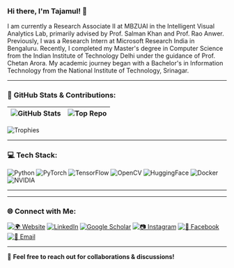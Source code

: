 ### Hi there, I'm Tajamul! 👋  

I am currently a Research Associate II at MBZUAI in the Intelligent Visual Analytics Lab, primarily advised by Prof. Salman Khan and Prof. Rao Anwer. Previously, I was a Research Intern at Microsoft Research India in Bengaluru. Recently, I completed my Master's degree in Computer Science from the Indian Institute of Technology Delhi under the guidance of Prof. Chetan Arora. My academic journey began with a Bachelor's in Information Technology from the National Institute of Technology, Srinagar.

---

### 🚀 **GitHub Stats & Contributions:**  

| ![GitHub Stats](https://github-readme-stats.vercel.app/api?username=Tajamul21&show_icons=true&theme=tokyonight) | ![Top Repo](https://github-contributor-stats.vercel.app/api?username=Tajamul21&theme=tokyonight) |
|:---:|:---:|


![Trophies](https://github-profile-trophy.vercel.app/?username=Tajamul21&theme=tokyonight) 



---

### 💻 **Tech Stack:**  
![Python](https://img.shields.io/badge/Python-3776AB?style=for-the-badge&logo=python&logoColor=white)  ![PyTorch](https://img.shields.io/badge/PyTorch-EE4C2C?style=for-the-badge&logo=pytorch&logoColor=white)  ![TensorFlow](https://img.shields.io/badge/TensorFlow-FF6F00?style=for-the-badge&logo=tensorflow&logoColor=white)  ![OpenCV](https://img.shields.io/badge/OpenCV-5C3EE8?style=for-the-badge&logo=opencv&logoColor=white)  ![HuggingFace](https://img.shields.io/badge/Hugging%20Face-FFCC00?style=for-the-badge&logo=huggingface&logoColor=black)  ![Docker](https://img.shields.io/badge/Docker-2496ED?style=for-the-badge&logo=docker&logoColor=white)  ![NVIDIA](https://img.shields.io/badge/NVIDIA-GPU-76B900?style=for-the-badge&logo=nvidia&logoColor=white)  

---


---

### 🌐 **Connect with Me:**  
[![🌍 Website](https://img.shields.io/badge/My%20Webpage-222222?style=for-the-badge&logo=firefoxbrowser&logoColor=white)](your-website-url)  [![LinkedIn](https://img.shields.io/badge/LinkedIn-0077B5?style=for-the-badge&logo=linkedin&logoColor=white)](your-linkedin-url)  [![Google Scholar](https://img.shields.io/badge/Google%20Scholar-4285F4?style=for-the-badge&logo=googlescholar&logoColor=white)](your-google-scholar-url)  [![📷 Instagram](https://img.shields.io/badge/Instagram-E4405F?style=for-the-badge&logo=instagram&logoColor=white)](your-instagram-url)  [![📘 Facebook](https://img.shields.io/badge/Facebook-1877F2?style=for-the-badge&logo=facebook&logoColor=white)](your-facebook-url)  [![📧 Email](https://img.shields.io/badge/Email-D14836?style=for-the-badge&logo=gmail&logoColor=white)](mailto:your-email@example.com)  

---



🚀 **Feel free to reach out for collaborations & discussions!**  
